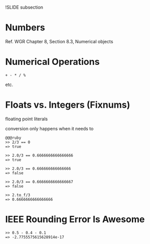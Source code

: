 !SLIDE subsection
# Numbers

Ref. WGR Chapter 8, Section 8.3, Numerical objects

# Numerical Operations

    + - * / %

etc.

# Floats vs. Integers (Fixnums)

floating point literals

conversion only happens when it needs to

    @@@ruby
    >> 2/3 == 0
    => true

    >> 2.0/3 == 0.6666666666666666
    => true

    >> 2.0/3 == 0.666666666666666
    => false

    >> 2.0/3 == 0.6666666666666667
    => false

    >> 2.to_f/3
    => 0.6666666666666666

# IEEE Rounding Error Is Awesome

    >> 0.5 - 0.4 - 0.1
    => -2.7755575615628914e-17

